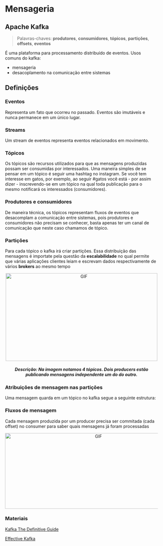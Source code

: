 # Mensageria

## Apache Kafka

> Palavras-chaves: **produtores**, **consumidores**, **tópicos**, **partições**, **offsets**, **eventos**

É uma plataforma para processamento distribuído de eventos.
Usos comuns do kafka:

 * mensageria
 * desacoplamento na comunicação entre sistemas

## Definições 

###  Eventos

Representa um fato que ocorreu no passado. Eventos são imutáveis e nunca permanece em um único lugar.

###  Streams 

Um stream de eventos representa eventos relacionados em movimento. 

 ### Tópicos

 Os tópicos são recursos utilizados para que as mensagens produzidas possam ser consumidas por interessados. Uma maneira simples de se pensar em um tópico é seguir uma hashtag no instagram. Se você tem interesse em gatos, por exemplo, ao seguir #gatos você está - por assim dizer - inscrevendo-se em um tópico na qual toda publicação para o mesmo notificará os interessados (consumidores).
 
 ### Produtores e consumidores

 De maneira técnica, os tópicos representam fluxos de eventos que desacomplam a comunicação entre sistemas, pois produtores e consumidores não precisam se conhecer, basta apenas ter um canal de comunicação que neste caso chamamos de tópico.

### Partições

Para cada tópico o kafka irá criar partições. Essa distribuição das mensagens é importate pela questão da **escalabilidade** no qual permite que várias aplicações clientes leiam e escrevam dados respectivamente de vários **brokers** ao mesmo tempo

<p align="center">
    <img align="center" alt="GIF" src="https://kafka.apache.org/images/streams-and-tables-p1_p4.png" width="500" height="290" />
    <h5 align="center"> 
    Descrição: Na imagem notamos 4 tópicos. Dois producers estão publicando mensagens independente um do do outro. 
    </h5>
</p>

### Atribuições de mensagem nas partições

Uma mensagem quarda em um tópico no kafka segue a seguinte estrutura:


### Fluxos de mensagem
Cada mensagem produzida por um producer precisa ser commitada (cada offset) no consumer para saber quais mensagens já foram processadas

<p align="center">
    <img align="center" alt="GIF" src="https://newrelic.com/sites/default/files/wp_blog_inline_files/offset_explained2-1024x383.jpg" height="250" width="600"  />
</p>

### Materiais

[Kafka The Definitive Guide](https://bit.ly/3ox2tn2)

[Effective Kafka](https://bit.ly/3DneBNj)